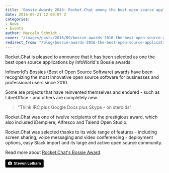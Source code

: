 ```yaml
---
title: 'Bossie Awards 2016: Rocket.Chat among the best open source applications'
date: 2016-09-21 12:08:07 Z
categories:
- News
- Events
author: Marcelo Schmidt
cover: "/images/posts/2016/09/bossie-awards-2016-the-best-open-source-applications/cover-bossie-awards.jpg"
redirect_from: "/blog/bossie-awards-2016-the-best-open-source-applications"
---
```


Rocket.Chat is pleased to announce that it has been selected as one the best open source applications by InfoWorld's Bossie awards.

Infoworld's Bossies (Best of Open Source Software) awards have been recognizing the most innovative open source software for businesses and professional users since 2010.

Some are projects that have reinvented themselves and endured - such as LibreOffice - and others are completely new.

> "Think IRC plus Google Docs plus Skype - on steroids"

Rocket.Chat was one of twelve recipients of the prestigious award, which also included iDempiere, Alfresco and Talend Open Studio.

Rocket.Chat was selected thanks to its wide range of features - including screen sharing, voice messaging and video conferencing - deployment options, easy Slack import and its large and active open source community.

Read more about <a href="http://www.infoworld.com/article/3122000/open-source-tools/bossie-awards-2016-the-best-open-source-applications.html#slide4" target="_blank">Rocket.Chat's Bossie Award</a>.

<a style="background-color:black;color:white;text-decoration:none;padding:4px 6px;font-family:-apple-system, BlinkMacSystemFont, &quot;San Francisco&quot;, &quot;Helvetica Neue&quot;, Helvetica, Ubuntu, Roboto, Noto, &quot;Segoe UI&quot;, Arial, sans-serif;font-size:12px;font-weight:bold;line-height:1.2;display:inline-block;border-radius:3px;" href="https://unsplash.com/@slelham?utm_medium=referral&amp;utm_campaign=photographer-credit&amp;utm_content=creditBadge" target="_blank" rel="noopener noreferrer" title="Download free do whatever you want high-resolution photos from Steven Lelham"><span style="display:inline-block;padding:2px 3px;"><svg xmlns="http://www.w3.org/2000/svg" style="height:12px;width:auto;position:relative;vertical-align:middle;top:-1px;fill:white;" viewBox="0 0 32 32"><title>unsplash-logo</title><path d="M20.8 18.1c0 2.7-2.2 4.8-4.8 4.8s-4.8-2.1-4.8-4.8c0-2.7 2.2-4.8 4.8-4.8 2.7.1 4.8 2.2 4.8 4.8zm11.2-7.4v14.9c0 2.3-1.9 4.3-4.3 4.3h-23.4c-2.4 0-4.3-1.9-4.3-4.3v-15c0-2.3 1.9-4.3 4.3-4.3h3.7l.8-2.3c.4-1.1 1.7-2 2.9-2h8.6c1.2 0 2.5.9 2.9 2l.8 2.4h3.7c2.4 0 4.3 1.9 4.3 4.3zm-8.6 7.5c0-4.1-3.3-7.5-7.5-7.5-4.1 0-7.5 3.4-7.5 7.5s3.3 7.5 7.5 7.5c4.2-.1 7.5-3.4 7.5-7.5z"></path></svg></span><span style="display:inline-block;padding:2px 3px;">Steven Lelham</span></a>

